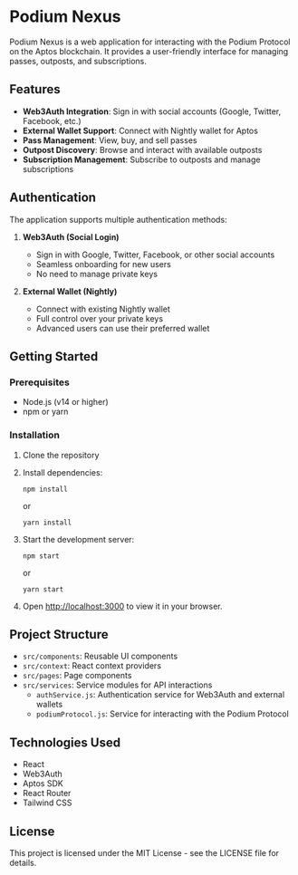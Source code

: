 # Podium Nexus

Podium Nexus is a web application for interacting with the Podium Protocol on the Aptos blockchain. It provides a user-friendly interface for managing passes, outposts, and subscriptions.

## Features

- **Web3Auth Integration**: Sign in with social accounts (Google, Twitter, Facebook, etc.)
- **External Wallet Support**: Connect with Nightly wallet for Aptos
- **Pass Management**: View, buy, and sell passes
- **Outpost Discovery**: Browse and interact with available outposts
- **Subscription Management**: Subscribe to outposts and manage subscriptions

## Authentication

The application supports multiple authentication methods:

1. **Web3Auth (Social Login)**
   - Sign in with Google, Twitter, Facebook, or other social accounts
   - Seamless onboarding for new users
   - No need to manage private keys

2. **External Wallet (Nightly)**
   - Connect with existing Nightly wallet
   - Full control over your private keys
   - Advanced users can use their preferred wallet

## Getting Started

### Prerequisites

- Node.js (v14 or higher)
- npm or yarn

### Installation

1. Clone the repository
2. Install dependencies:
   ```
   npm install
   ```
   or
   ```
   yarn install
   ```

3. Start the development server:
   ```
   npm start
   ```
   or
   ```
   yarn start
   ```

4. Open [http://localhost:3000](http://localhost:3000) to view it in your browser.

## Project Structure

- `src/components`: Reusable UI components
- `src/context`: React context providers
- `src/pages`: Page components
- `src/services`: Service modules for API interactions
  - `authService.js`: Authentication service for Web3Auth and external wallets
  - `podiumProtocol.js`: Service for interacting with the Podium Protocol

## Technologies Used

- React
- Web3Auth
- Aptos SDK
- React Router
- Tailwind CSS

## License

This project is licensed under the MIT License - see the LICENSE file for details.
